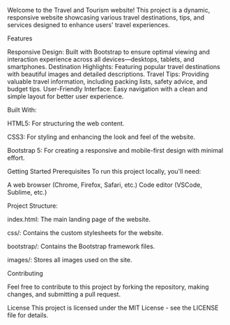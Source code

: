 
Welcome to the Travel and Tourism website! This project is a dynamic, responsive website showcasing various travel destinations, tips, and services designed to enhance users' travel experiences.

Features

Responsive Design: Built with Bootstrap to ensure optimal viewing and interaction experience across all devices—desktops, tablets, and smartphones.
Destination Highlights: Featuring popular travel destinations with beautiful images and detailed descriptions.
Travel Tips: Providing valuable travel information, including packing lists, safety advice, and budget tips.
User-Friendly Interface: Easy navigation with a clean and simple layout for better user experience.



Built With:

HTML5: For structuring the web content.

CSS3: For styling and enhancing the look and feel of the website.

Bootstrap 5: For creating a responsive and mobile-first design with minimal effort.

Getting Started
Prerequisites
To run this project locally, you'll need:

A web browser (Chrome, Firefox, Safari, etc.)
Code editor (VSCode, Sublime, etc.)

Project Structure:


index.html: The main landing page of the website.

css/: Contains the custom stylesheets for the website.

bootstrap/: Contains the Bootstrap framework files.

images/: Stores all images used on the site.


Contributing

Feel free to contribute to this project by forking the repository, making changes, and submitting a pull request.

License
This project is licensed under the MIT License - see the LICENSE file for details.
